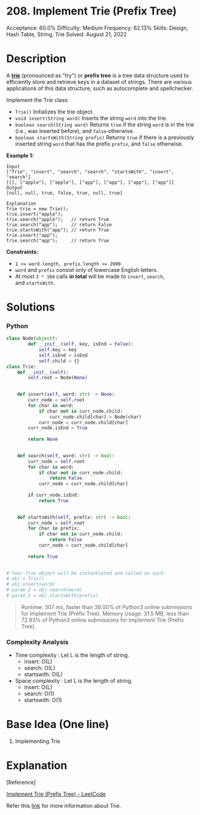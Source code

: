 # 208. Implement Trie (Prefix Tree)

Acceptance: 60.0%
Difficulty: Medium
Frequency: 62.13%
Skills: Design, Hash Table, String, Trie
Solved: August 21, 2022

# Description

A **[trie](https://en.wikipedia.org/wiki/Trie)** (pronounced as "try") or **prefix tree** is a tree data structure used to efficiently store and retrieve keys in a dataset of strings. There are various applications of this data structure, such as autocomplete and spellchecker.

Implement the Trie class:

- `Trie()` Initializes the trie object.
- `void insert(String word)` Inserts the string `word` into the trie.
- `boolean search(String word)` Returns `true` if the string `word` is in the trie (i.e., was inserted before), and `false` otherwise.
- `boolean startsWith(String prefix)` Returns `true` if there is a previously inserted string `word` that has the prefix `prefix`, and `false` otherwise.

**Example 1:**

```
Input
["Trie", "insert", "search", "search", "startsWith", "insert", "search"]
[[], ["apple"], ["apple"], ["app"], ["app"], ["app"], ["app"]]
Output
[null, null, true, false, true, null, true]

Explanation
Trie trie = new Trie();
trie.insert("apple");
trie.search("apple");   // return True
trie.search("app");     // return False
trie.startsWith("app"); // return True
trie.insert("app");
trie.search("app");     // return True

```

**Constraints:**

- `1 <= word.length, prefix.length <= 2000`
- `word` and `prefix` consist only of lowercase English letters.
- At most `3 * 104` calls **in total** will be made to `insert`, `search`, and `startsWith`.

# Solutions

### Python

```python
class Node(object):
        def __init__(self, key, isEnd = False):
            self.key = key
            self.isEnd = isEnd
            self.child = {}
class Trie:
    def __init__(self):
        self.root = Node(None)
        

    def insert(self, word: str) -> None:
        curr_node = self.root
        for char in word:
            if char not in curr_node.child:
                curr_node.child[char] = Node(char)
            curr_node = curr_node.child[char]
        curr_node.isEnd = True
        
        return None
        

    def search(self, word: str) -> bool:
        curr_node = self.root
        for char in word:
            if char not in curr_node.child:
                return False
            curr_node = curr_node.child[char]
        
        if curr_node.isEnd:
            return True
        

    def startsWith(self, prefix: str) -> bool:
        curr_node = self.root
        for char in prefix:
            if char not in curr_node.child:
                return False
            curr_node = curr_node.child[char]
        
        return True
        

# Your Trie object will be instantiated and called as such:
# obj = Trie()
# obj.insert(word)
# param_2 = obj.search(word)
# param_3 = obj.startsWith(prefix)
```

> Runtime: 307 ms, faster than 39.00% of Python3 online submissions for Implement Trie (Prefix Tree).
Memory Usage: 31.5 MB, less than 72.93% of Python3 online submissions for Implement Trie (Prefix Tree).
> 

### Complexity Analysis

- Time complexity : Let L is the length of string.
    - insert: O(L)
    - search: O(L)
    - startswith: O(L)
- Space complexity : Let L is the length of string.
    - insert: O(L)
    - search: O(1)
    - startswith: O(1)

# Base Idea (One line)

1. Implementing Trie

# Explanation

[Reference]

[Implement Trie (Prefix Tree) - LeetCode](https://leetcode.com/problems/implement-trie-prefix-tree/solution/)

Refer this [link](https://velog.io/@kimdukbae/%EC%9E%90%EB%A3%8C%EA%B5%AC%EC%A1%B0-%ED%8A%B8%EB%9D%BC%EC%9D%B4-Trie) for more information about Trie.